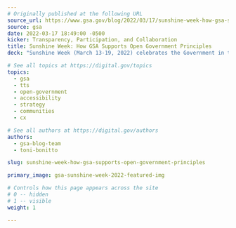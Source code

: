 ```yaml
---
# Originally published at the following URL
source_url: https://www.gsa.gov/blog/2022/03/17/sunshine-week-how-gsa-supports-open-government-principles
source: gsa
date: 2022-03-17 18:49:00 -0500
kicker: Transparency, Participation, and Collaboration
title: Sunshine Week: How GSA Supports Open Government Principles
deck: "Sunshine Week (March 13-19, 2022) celebrates the Government in the Sunshine Act, which promotes greater transparency in government activities. Our mission at GSA is to deliver effective and efficient government services for the American people. To do so, we have to be transparent and accessible—by opening meetings to the public, ensuring that federal buildings and facilities are fully accessible to all people, and making information on documents or pages (web pages, PDFs, newsletters, etc.) open and accessible. Learn about some of our initiatives that best display these principles."

# See all topics at https://digital.gov/topics
topics:
  - gsa
  - tts
  - open-government
  - accessibility
  - strategy
  - communities
  - cx

# See all authors at https://digital.gov/authors
authors:
  - gsa-blog-team
  - toni-bonitto

slug: sunshine-week-how-gsa-supports-open-government-principles

primary_image: gsa-sunshine-week-2022-featured-img

# Controls how this page appears across the site
# 0 -- hidden
# 1 -- visible
weight: 1

---
```

